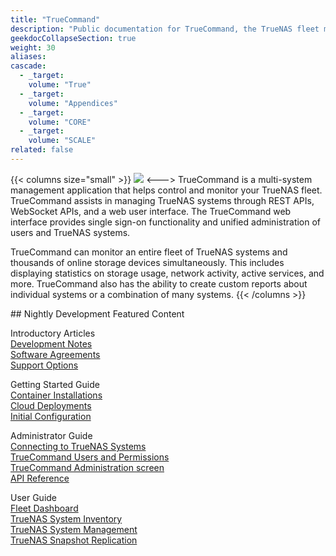 ```yaml
---
title: "TrueCommand"
description: "Public documentation for TrueCommand, the TrueNAS fleet monitoring and managing application."
geekdocCollapseSection: true
weight: 30
aliases:
cascade:
  - _target:
    volume: "True"
  - _target:
    volume: "Appendices"
  - _target:
    volume: "CORE"
  - _target:
    volume: "SCALE"
related: false
---
```

<style>
div.gdoc-page__header {display: none;}
div.docs-read_mod {display: none;}
h1 {display:none;}
</style>

{{< columns size="small" >}}
<img src="/images/truecommand-logo-full-color-rgb.png" class="logo">
<--->
TrueCommand is a multi-system management application that helps control and monitor your TrueNAS fleet.
TrueCommand assists in managing TrueNAS systems through REST APIs, WebSocket APIs, and a web user interface.
The TrueCommand web interface provides single sign-on functionality and unified administration of users and TrueNAS systems.

TrueCommand can monitor an entire fleet of TrueNAS systems and thousands of online storage devices simultaneously.
This includes displaying statistics on storage usage, network activity, active services, and more.
TrueCommand also has the ability to create custom reports about individual systems or a combination of many systems.
{{< /columns >}}

<div class="noprint">
## Nightly Development Featured Content

<div class="docs-sections">
  <p>
	Introductory Articles
	<br><a href="/truecommand/tcreleasenotes/">Development Notes</a>
	<br><a href="/truecommand/notices/">Software Agreements</a>
	<br><a href="/truecommand/introduction/support/">Support Options</a>
  </p>
  <p>
	Getting Started Guide
	<br><a href="/truecommand/tcgettingstarted/install/installtcdocker/">Container Installations</a>
	<br><a href="/truecommand/tcgettingstarted/install/installtccloud/">Cloud Deployments</a>
	<br><a href="/truecommand/tcgettingstarted/initialconfig/">Initial Configuration</a>
  </p>
  <p>
	Administrator Guide
	<br><a href="/truecommand/adminguide/systems/">Connecting to TrueNAS Systems</a>
	<br><a href="/truecommand/adminguide/users/">TrueCommand Users and Permissions</a>
	<br><a href="/truecommand/adminguide/admin/">TrueCommand Administration screen</a>
	<br><a href="/truecommand/adminguide/api/">API Reference</a>
  </p>
  <p>
	User Guide
	<br><a href="/truecommand/userguide/fleetdashboard/">Fleet Dashboard</a>
	<br><a href="/truecommand/userguide/systeminventory/">TrueNAS System Inventory</a>
	<br><a href="/truecommand/userguide/systemmanagement/">TrueNAS System Management</a>
	<br><a href="/truecommand/userguide/replicationmanagement/">TrueNAS Snapshot Replication</a>
  </p>
</div>
</div>

